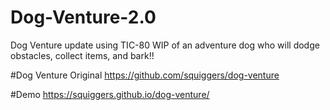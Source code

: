 # Dog-Venture-2.0
Dog Venture update using TIC-80
WIP of an adventure dog who will dodge obstacles, collect items, and bark!!

#Dog Venture Original
https://github.com/squiggers/dog-venture

#Demo
https://squiggers.github.io/dog-venture/
